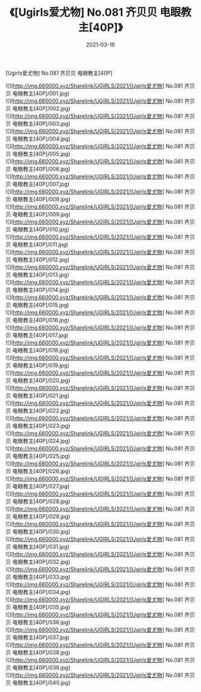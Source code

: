 ﻿---
layout: post
title:  《[Ugirls爱尤物] No.081 齐贝贝 电眼教主[40P]》
date:   2021-03-16
img: http://img.660000.xyz/Sharelink/UGIRLS/2021/[Ugirls爱尤物] No.081 齐贝贝 电眼教主[40P]/000.jpg
categories: [美女, 清纯, 唯美]
---

[Ugirls爱尤物] No.081 齐贝贝 电眼教主[40P]

  ![](http://img.660000.xyz/Sharelink/UGIRLS/2021/[Ugirls爱尤物] No.081 齐贝贝 电眼教主[40P]/001.jpg) <br> ![](http://img.660000.xyz/Sharelink/UGIRLS/2021/[Ugirls爱尤物] No.081 齐贝贝 电眼教主[40P]/002.jpg) <br> ![](http://img.660000.xyz/Sharelink/UGIRLS/2021/[Ugirls爱尤物] No.081 齐贝贝 电眼教主[40P]/003.jpg) <br> ![](http://img.660000.xyz/Sharelink/UGIRLS/2021/[Ugirls爱尤物] No.081 齐贝贝 电眼教主[40P]/004.jpg) <br> ![](http://img.660000.xyz/Sharelink/UGIRLS/2021/[Ugirls爱尤物] No.081 齐贝贝 电眼教主[40P]/005.jpg) <br> ![](http://img.660000.xyz/Sharelink/UGIRLS/2021/[Ugirls爱尤物] No.081 齐贝贝 电眼教主[40P]/006.jpg) <br> ![](http://img.660000.xyz/Sharelink/UGIRLS/2021/[Ugirls爱尤物] No.081 齐贝贝 电眼教主[40P]/007.jpg) <br> ![](http://img.660000.xyz/Sharelink/UGIRLS/2021/[Ugirls爱尤物] No.081 齐贝贝 电眼教主[40P]/008.jpg) <br> ![](http://img.660000.xyz/Sharelink/UGIRLS/2021/[Ugirls爱尤物] No.081 齐贝贝 电眼教主[40P]/009.jpg) <br> ![](http://img.660000.xyz/Sharelink/UGIRLS/2021/[Ugirls爱尤物] No.081 齐贝贝 电眼教主[40P]/010.jpg) <br> ![](http://img.660000.xyz/Sharelink/UGIRLS/2021/[Ugirls爱尤物] No.081 齐贝贝 电眼教主[40P]/011.jpg) <br> ![](http://img.660000.xyz/Sharelink/UGIRLS/2021/[Ugirls爱尤物] No.081 齐贝贝 电眼教主[40P]/012.jpg) <br> ![](http://img.660000.xyz/Sharelink/UGIRLS/2021/[Ugirls爱尤物] No.081 齐贝贝 电眼教主[40P]/013.jpg) <br> ![](http://img.660000.xyz/Sharelink/UGIRLS/2021/[Ugirls爱尤物] No.081 齐贝贝 电眼教主[40P]/014.jpg) <br> ![](http://img.660000.xyz/Sharelink/UGIRLS/2021/[Ugirls爱尤物] No.081 齐贝贝 电眼教主[40P]/015.jpg) <br> ![](http://img.660000.xyz/Sharelink/UGIRLS/2021/[Ugirls爱尤物] No.081 齐贝贝 电眼教主[40P]/016.jpg) <br> ![](http://img.660000.xyz/Sharelink/UGIRLS/2021/[Ugirls爱尤物] No.081 齐贝贝 电眼教主[40P]/017.jpg) <br> ![](http://img.660000.xyz/Sharelink/UGIRLS/2021/[Ugirls爱尤物] No.081 齐贝贝 电眼教主[40P]/018.jpg) <br> ![](http://img.660000.xyz/Sharelink/UGIRLS/2021/[Ugirls爱尤物] No.081 齐贝贝 电眼教主[40P]/019.jpg) <br> ![](http://img.660000.xyz/Sharelink/UGIRLS/2021/[Ugirls爱尤物] No.081 齐贝贝 电眼教主[40P]/020.jpg) <br> ![](http://img.660000.xyz/Sharelink/UGIRLS/2021/[Ugirls爱尤物] No.081 齐贝贝 电眼教主[40P]/021.jpg) <br> ![](http://img.660000.xyz/Sharelink/UGIRLS/2021/[Ugirls爱尤物] No.081 齐贝贝 电眼教主[40P]/022.jpg) <br> ![](http://img.660000.xyz/Sharelink/UGIRLS/2021/[Ugirls爱尤物] No.081 齐贝贝 电眼教主[40P]/023.jpg) <br> ![](http://img.660000.xyz/Sharelink/UGIRLS/2021/[Ugirls爱尤物] No.081 齐贝贝 电眼教主[40P]/024.jpg) <br> ![](http://img.660000.xyz/Sharelink/UGIRLS/2021/[Ugirls爱尤物] No.081 齐贝贝 电眼教主[40P]/025.jpg) <br> ![](http://img.660000.xyz/Sharelink/UGIRLS/2021/[Ugirls爱尤物] No.081 齐贝贝 电眼教主[40P]/026.jpg) <br> ![](http://img.660000.xyz/Sharelink/UGIRLS/2021/[Ugirls爱尤物] No.081 齐贝贝 电眼教主[40P]/027.jpg) <br> ![](http://img.660000.xyz/Sharelink/UGIRLS/2021/[Ugirls爱尤物] No.081 齐贝贝 电眼教主[40P]/028.jpg) <br> ![](http://img.660000.xyz/Sharelink/UGIRLS/2021/[Ugirls爱尤物] No.081 齐贝贝 电眼教主[40P]/029.jpg) <br> ![](http://img.660000.xyz/Sharelink/UGIRLS/2021/[Ugirls爱尤物] No.081 齐贝贝 电眼教主[40P]/030.jpg) <br> ![](http://img.660000.xyz/Sharelink/UGIRLS/2021/[Ugirls爱尤物] No.081 齐贝贝 电眼教主[40P]/031.jpg) <br> ![](http://img.660000.xyz/Sharelink/UGIRLS/2021/[Ugirls爱尤物] No.081 齐贝贝 电眼教主[40P]/032.jpg) <br> ![](http://img.660000.xyz/Sharelink/UGIRLS/2021/[Ugirls爱尤物] No.081 齐贝贝 电眼教主[40P]/033.jpg) <br> ![](http://img.660000.xyz/Sharelink/UGIRLS/2021/[Ugirls爱尤物] No.081 齐贝贝 电眼教主[40P]/034.jpg) <br> ![](http://img.660000.xyz/Sharelink/UGIRLS/2021/[Ugirls爱尤物] No.081 齐贝贝 电眼教主[40P]/035.jpg) <br> ![](http://img.660000.xyz/Sharelink/UGIRLS/2021/[Ugirls爱尤物] No.081 齐贝贝 电眼教主[40P]/036.jpg) <br> ![](http://img.660000.xyz/Sharelink/UGIRLS/2021/[Ugirls爱尤物] No.081 齐贝贝 电眼教主[40P]/037.jpg) <br> ![](http://img.660000.xyz/Sharelink/UGIRLS/2021/[Ugirls爱尤物] No.081 齐贝贝 电眼教主[40P]/038.jpg) <br> ![](http://img.660000.xyz/Sharelink/UGIRLS/2021/[Ugirls爱尤物] No.081 齐贝贝 电眼教主[40P]/039.jpg) <br> ![](http://img.660000.xyz/Sharelink/UGIRLS/2021/[Ugirls爱尤物] No.081 齐贝贝 电眼教主[40P]/040.jpg) <br>